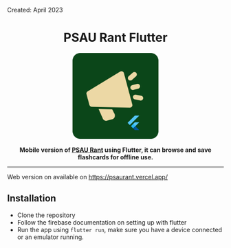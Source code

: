 Created: April 2023

<h1 align="center">PSAU Rant Flutter</h1>

<p align="center">
<img src="./logo.png" height="200">
</p>

<p align="center">
<strong>
Mobile version of  <a href="https://github.com/mmvergara/psau-rant">PSAU Rant</a> using Flutter, it can browse and save flashcards for offline use.
</strong>
</p>

---

Web version on available on https://psaurant.vercel.app/

## Installation

- Clone the repository
- Follow the firebase documentation on setting up with flutter
- Run the app using `flutter run`, make sure you have a device connected or an emulator running.
